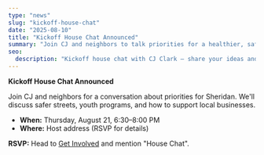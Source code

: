```yaml
---
type: "news"
slug: "kickoff-house-chat"
date: "2025-08-10"
title: "Kickoff House Chat Announced"
summary: "Join CJ and neighbors to talk priorities for a healthier, safer Sheridan."
seo:
  description: "Kickoff house chat with CJ Clark — share your ideas and get involved."
---
```


**Kickoff House Chat Announced**

Join CJ and neighbors for a conversation about priorities for Sheridan. We'll discuss safer streets, youth programs, and how to support local businesses.

- **When:** Thursday, August 21, 6:30–8:00 PM
- **Where:** Host address (RSVP for details)

**RSVP:** Head to [Get Involved](/get-involved) and mention "House Chat".